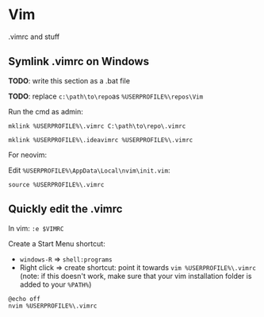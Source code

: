 # Vim
.vimrc and stuff

## Symlink .vimrc on Windows
**TODO**: write this section as a .bat file

**TODO**: replace `c:\path\to\repo`as `%USERPROFILE%\repos\Vim`

Run the cmd as admin:

`mklink %USERPROFILE%\.vimrc C:\path\to\repo\.vimrc`

`mklink %USERPROFILE%\.ideavimrc %USERPROFILE%\.vimrc`

For neovim:

Edit `%USERPROFILE%\AppData\Local\nvim\init.vim`:

```
source %USERPROFILE%\.vimrc
```
## Quickly edit the .vimrc

In vim: `:e $VIMRC`

Create a Start Menu shortcut:
* `windows-R` => `shell:programs`
* Right click => create shortcut: point it towards `vim %USERPROFILE%\.vimrc` (note: if this doesn't work, make sure that your vim installation folder is added to your `%PATH%`)
```
@echo off
nvim %USERPROFILE%\.vimrc
```